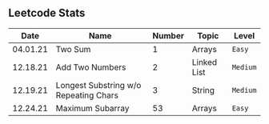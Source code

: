 ## Leetcode Stats

| Date     | Name                                  | Number | Topic       | Level    |
| -------- | ------------------------------------- | ------ | ----------- | -------- |
| 04.01.21 | Two Sum                               | 1      | Arrays      | `Easy`   |
| 12.18.21 | Add Two Numbers                       | 2      | Linked List | `Medium` |
| 12.19.21 | Longest Substring w/o Repeating Chars | 3      | String      | `Medium` |
| 12.24.21 | Maximum Subarray | 53      | Arrays      | `Easy` |
